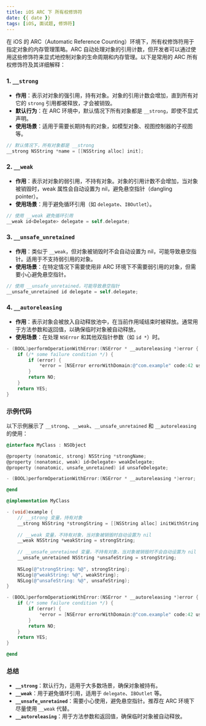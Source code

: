 ```yaml
---
title: iOS ARC 下 所有权修饰符
date: {{ date }}
tags: [iOS, 面试题, 修饰符]
---
```


<!-- # iOS ARC 下 所有权修饰符 -->

在 iOS 的 ARC（Automatic Reference Counting）环境下，所有权修饰符用于指定对象的内存管理策略。ARC 自动处理对象的引用计数，但开发者可以通过使用这些修饰符来显式地控制对象的生命周期和内存管理。以下是常用的 ARC 所有权修饰符及其详细解释：
 
<!-- more -->

### 1. `__strong`
- **作用**：表示对对象的强引用，持有对象。对象的引用计数会增加，直到所有对它的 `strong` 引用都被释放，才会被销毁。
- **默认行为**：在 ARC 环境中，默认情况下所有对象都是 `__strong`，即使不显式声明。
- **使用场景**：适用于需要长期持有的对象，如模型对象、视图控制器的子视图等。

```objective-c
// 默认情况下，所有对象都是 __strong
__strong NSString *name = [[NSString alloc] init];
```

### 2. `__weak`
- **作用**：表示对对象的弱引用，不持有对象。对象的引用计数不会增加，当对象被销毁时，weak 属性会自动设置为 nil，避免悬空指针（dangling pointer）。
- **使用场景**：用于避免循环引用（如 `delegate`、`IBOutlet`）。

```objective-c
// 使用 __weak 避免循环引用
__weak id<Delegate> delegate = self.delegate;
```

### 3. `__unsafe_unretained`
- **作用**：类似于 `__weak`，但对象被销毁时不会自动设置为 nil，可能导致悬空指针。适用于不支持弱引用的对象。
- **使用场景**：在特定情况下需要使用非 ARC 环境下不需要弱引用的对象，但需要小心避免悬空指针。

```objective-c
// 使用 __unsafe_unretained，可能导致悬空指针
__unsafe_unretained id delegate = self.delegate;
```

### 4. `__autoreleasing`
- **作用**：表示对象会被放入自动释放池中，在当前作用域结束时被释放。通常用于方法参数和返回值，以确保临时对象被自动释放。
- **使用场景**：在处理 `NSError` 和其他双指针参数（如 `id *`）时。

```objective-c
- (BOOL)performOperationWithError:(NSError * __autoreleasing *)error {
    if (/* some failure condition */) {
        if (error) {
            *error = [NSError errorWithDomain:@"com.example" code:42 userInfo:nil];
        }
        return NO;
    }
    return YES;
}
```

### 示例代码
以下示例展示了 `__strong`、`__weak`、`__unsafe_unretained` 和 `__autoreleasing` 的使用：

```objective-c
@interface MyClass : NSObject

@property (nonatomic, strong) NSString *strongName;
@property (nonatomic, weak) id<Delegate> weakDelegate;
@property (nonatomic, unsafe_unretained) id unsafeDelegate;

- (BOOL)performOperationWithError:(NSError * __autoreleasing *)error;

@end

@implementation MyClass

- (void)example {
    // __strong 变量，持有对象
    __strong NSString *strongString = [[NSString alloc] initWithString:@"Hello"];
    
    // __weak 变量，不持有对象，当对象被销毁时自动设置为 nil
    __weak NSString *weakString = strongString;
    
    // __unsafe_unretained 变量，不持有对象，当对象被销毁时不会自动设置为 nil
    __unsafe_unretained NSString *unsafeString = strongString;
    
    NSLog(@"strongString: %@", strongString);
    NSLog(@"weakString: %@", weakString);
    NSLog(@"unsafeString: %@", unsafeString);
}

- (BOOL)performOperationWithError:(NSError * __autoreleasing *)error {
    if (/* some failure condition */) {
        if (error) {
            *error = [NSError errorWithDomain:@"com.example" code:42 userInfo:nil];
        }
        return NO;
    }
    return YES;
}

@end
```

### 总结
- **`__strong`**：默认行为，适用于大多数场景，确保对象被持有。
- **`__weak`**：用于避免循环引用，适用于 `delegate`、`IBOutlet` 等。
- **`__unsafe_unretained`**：需要小心使用，避免悬空指针。推荐在 ARC 环境下尽量使用 `__weak` 代替。
- **`__autoreleasing`**：用于方法参数和返回值，确保临时对象被自动释放。